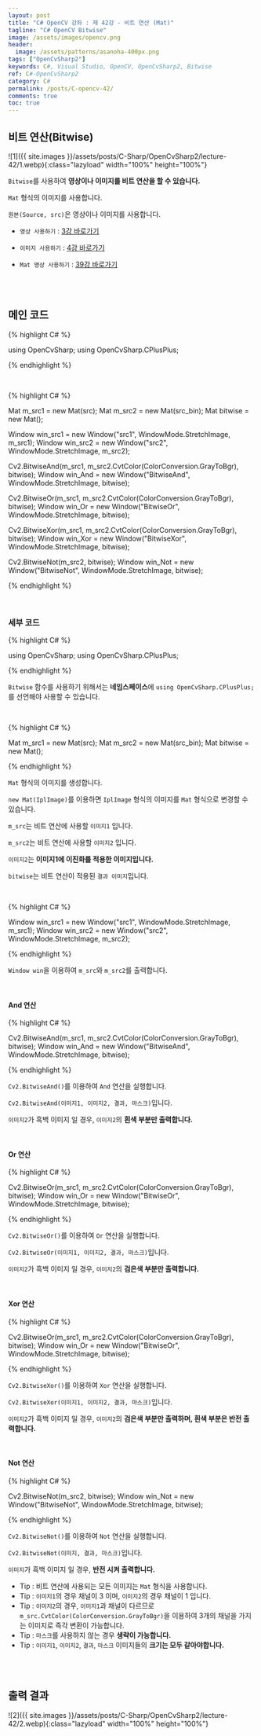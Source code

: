 ```yaml
---
layout: post
title: "C# OpenCV 강좌 : 제 42강 - 비트 연산 (Mat)"
tagline: "C# OpenCV Bitwise"
image: /assets/images/opencv.png
header:
  image: /assets/patterns/asanoha-400px.png
tags: ["OpenCvSharp2"]
keywords: C#, Visual Studio, OpenCV, OpenCvSharp2, Bitwise
ref: C#-OpenCvSharp2
category: C#
permalink: /posts/C-opencv-42/
comments: true
toc: true
---
```


## 비트 연산(Bitwise)

![1]({{ site.images }}/assets/posts/C-Sharp/OpenCvSharp2/lecture-42/1.webp){:class="lazyload" width="100%" height="100%"}

`Bitwise`를 사용하여 **영상이나 이미지를 비트 연산을 할 수 있습니다.**

`Mat` 형식의 이미지를 사용합니다.

`원본(Source, src)`은 영상이나 이미지를 사용합니다.

- `영상 사용하기` : [3강 바로가기][3강]

- `이미지 사용하기` : [4강 바로가기][4강]

- `Mat 영상 사용하기` : [39강 바로가기][39강]

<br>
<br>

## 메인 코드

{% highlight C# %}

using OpenCvSharp;
using OpenCvSharp.CPlusPlus;

{% endhighlight %}

<br>

{% highlight C# %}

Mat m_src1 = new Mat(src);
Mat m_src2 = new Mat(src_bin);
Mat bitwise = new Mat();

Window win_src1 = new Window("src1", WindowMode.StretchImage, m_src1);
Window win_src2 = new Window("src2", WindowMode.StretchImage, m_src2);

Cv2.BitwiseAnd(m_src1, m_src2.CvtColor(ColorConversion.GrayToBgr), bitwise);
Window win_And = new Window("BitwiseAnd", WindowMode.StretchImage, bitwise);

Cv2.BitwiseOr(m_src1, m_src2.CvtColor(ColorConversion.GrayToBgr), bitwise);
Window win_Or = new Window("BitwiseOr", WindowMode.StretchImage, bitwise);

Cv2.BitwiseXor(m_src1, m_src2.CvtColor(ColorConversion.GrayToBgr), bitwise);
Window win_Xor = new Window("BitwiseXor", WindowMode.StretchImage, bitwise);

Cv2.BitwiseNot(m_src2, bitwise);
Window win_Not = new Window("BitwiseNot", WindowMode.StretchImage, bitwise);

{% endhighlight %}

<br>

### 세부 코드

{% highlight C# %}

using OpenCvSharp;
using OpenCvSharp.CPlusPlus;

{% endhighlight %}

`Bitwise` 함수를 사용하기 위해서는 **네임스페이스**에 `using OpenCvSharp.CPlusPlus;`를 선언해야 사용할 수 있습니다.

<br>

{% highlight C# %}

Mat m_src1 = new Mat(src);
Mat m_src2 = new Mat(src_bin);
Mat bitwise = new Mat();

{% endhighlight %}

`Mat` 형식의 이미지를 생성합니다.

`new Mat(IplImage)`를 이용하면 `IplImage` 형식의 이미지를 `Mat` 형식으로 변경할 수 있습니다.

`m_src`는 비트 연산에 사용할 `이미지1` 입니다.

`m_src2`는 비트 연산에 사용할 `이미지2` 입니다.

`이미지2`는 **이미지1에 이진화를 적용한 이미지입니다.**

`bitwise`는 비트 연산이 적용된 `결과 이미지`입니다.

<br>

{% highlight C# %}

Window win_src1 = new Window("src1", WindowMode.StretchImage, m_src1);
Window win_src2 = new Window("src2", WindowMode.StretchImage, m_src2);

{% endhighlight %}

`Window win`을 이용하여 `m_src`와 `m_src2`를 출력합니다.

<br>

#### And 연산

{% highlight C# %}

Cv2.BitwiseAnd(m_src1, m_src2.CvtColor(ColorConversion.GrayToBgr), bitwise);
Window win_And = new Window("BitwiseAnd", WindowMode.StretchImage, bitwise);

{% endhighlight %}

`Cv2.BitwiseAnd()`를 이용하여 `And` 연산을 실행합니다.

`Cv2.BitwiseAnd(이미지1, 이미지2, 결과, 마스크)`입니다.

`이미지2`가 흑백 이미지 일 경우, `이미지2`의 **흰색 부분만 출력합니다.**

<br>

#### Or 연산

{% highlight C# %}

Cv2.BitwiseOr(m_src1, m_src2.CvtColor(ColorConversion.GrayToBgr), bitwise);
Window win_Or = new Window("BitwiseOr", WindowMode.StretchImage, bitwise);

{% endhighlight %}

`Cv2.BitwiseOr()`를 이용하여 `Or` 연산을 실행합니다.

`Cv2.BitwiseOr(이미지1, 이미지2, 결과, 마스크)`입니다.

`이미지2`가 흑백 이미지 일 경우, `이미지2`의 **검은색 부분만 출력합니다.**

<br>

#### Xor 연산

{% highlight C# %}

Cv2.BitwiseOr(m_src1, m_src2.CvtColor(ColorConversion.GrayToBgr), bitwise);
Window win_Or = new Window("BitwiseOr", WindowMode.StretchImage, bitwise);

{% endhighlight %}

`Cv2.BitwiseXor()`를 이용하여 `Xor` 연산을 실행합니다.

`Cv2.BitwiseXor(이미지1, 이미지2, 결과, 마스크)`입니다.

`이미지2`가 흑백 이미지 일 경우, `이미지2`의 **검은색 부분만 출력하며, 흰색 부분은 반전 출력합니다.**

<br>

#### Not 연산

{% highlight C# %}

Cv2.BitwiseNot(m_src2, bitwise);
Window win_Not = new Window("BitwiseNot", WindowMode.StretchImage, bitwise);

{% endhighlight %}

`Cv2.BitwiseNot()`를 이용하여 `Not` 연산을 실행합니다.

`Cv2.BitwiseNot(이미지, 결과, 마스크)`입니다.

`이미지`가 흑백 이미지 일 경우, **반전 시켜 출력합니다.**

- Tip : 비트 연산에 사용되는 모든 이미지는 `Mat` 형식을 사용합니다.
- Tip : `이미지1`의 경우 채널이 3 이며, `이미지2`의 경우 채널이 1 입니다.
- Tip : `이미지2`의 경우, `이미지1`과 채널이 다르므로 `m_src.CvtColor(ColorConversion.GrayToBgr)`을 이용하여 3개의 채널을 가지는 이미지로 즉각 변환이 가능합니다.
- Tip : `마스크`를 사용하지 않는 경우 **생략이 가능합니다.**
- Tip : `이미지1`, `이미지2`, `결과`, `마스크` 이미지들의 **크기는 모두 같아야합니다.**

<br>
<br>

## 출력 결과

![2]({{ site.images }}/assets/posts/C-Sharp/OpenCvSharp2/lecture-42/2.webp){:class="lazyload" width="100%" height="100%"}

[3강]: https://076923.github.io/posts/C-opencv-3/
[4강]: https://076923.github.io/posts/C-opencv-4/
[39강]: https://076923.github.io/posts/C-opencv-39/
